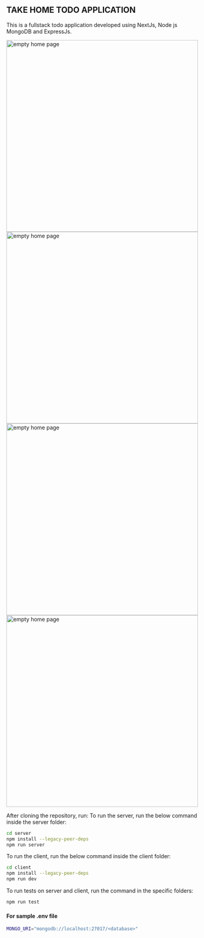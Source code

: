 ## TAKE HOME TODO APPLICATION

This is a fullstack todo application developed using NextJs, Node js MongoDB and ExpressJs.
<p float="left">
<img src="https://github.com/neeraja-anil/take-home/assets/95233789/c1de576f-9844-4868-a305-5d603b1c5b48" alt="empty home page" width="500" />
<img src="https://github.com/neeraja-anil/take-home/assets/95233789/6edf57cb-908e-4113-b07e-ed443eb09850" alt="empty home page" width="500" />
<img src="https://github.com/neeraja-anil/take-home/assets/95233789/4fb3445d-d357-41b6-8e6e-4a6b170b0dcd" alt="empty home page" width="500" />
<img src="https://github.com/neeraja-anil/take-home/assets/95233789/49ea4f67-ea33-4b20-bc27-23cb44eb8dfa" alt="empty home page" width="500" />
</p>


After cloning the repository, run:
To run the server, run the below command inside the server folder:

```bash
cd server
npm install --legacy-peer-deps
npm run server
```

To run the client, run the below command inside the client folder:

```bash
cd client
npm install --legacy-peer-deps
npm run dev
```

To run tests on server and client, run the command in the specific folders:

```bash
npm run test
```

#### For sample .env file

```bash
MONGO_URI="mongodb://localhost:27017/<database>"
```
